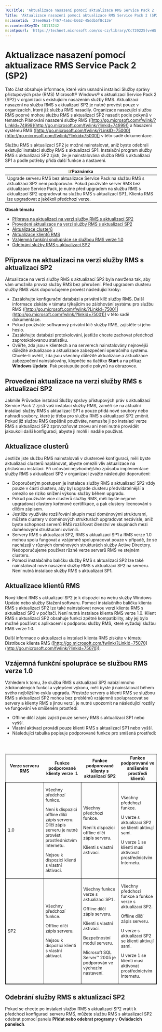```yaml
---
TOCTitle: 'Aktualizace nasazení pomocí aktualizace RMS Service Pack 2 (SP2)'
Title: 'Aktualizace nasazení pomocí aktualizace RMS Service Pack 2 (SP2)'
ms:assetid: '27ee06a1-f467-4a6c-b662-45ddb5f8c13e'
ms:contentKeyID: 18113242
ms:mtpsurl: 'https://technet.microsoft.com/cs-cz/library/Cc720225(v=WS.10)'
---
```


Aktualizace nasazení pomocí aktualizace RMS Service Pack 2 (SP2)
================================================================

Tato část obsahuje informace, které vám usnadní instalaci Služby správy přístupových práv (RMS) Microsoft® Windows® s aktualizací Service Pack 2 (SP2) v organizaci s existujícím nasazením služby RMS. Aktualizaci nasazení na službu RMS s aktualizací SP2 je nutné provést pouze v organizacích, které již službu RMS nasadily. Organizace nasazující službu RMS poprvé mohou službu RMS s aktualizací SP2 nasadit podle pokynů v tématech Plánování nasazení služby RMS ([http://go.microsoft.com/fwlink/?LinkId=74999](http://go.microsoft.com/fwlink/?linkid=74999)) a Nasazení systému RMS ([http://go.microsoft.com/fwlink/?LinkID=75000](http://go.microsoft.com/fwlink/?linkid=75000)) v této sadě dokumentace.

Službu RMS s aktualizací SP2 je možné nainstalovat, aniž byste odebrali existující instalaci služby RMS s aktualizací SP1. Instalační program služby RMS s aktualizací SP2 zjistí, že je nainstalována služba RMS s aktualizací SP1 a podle potřeby přidá další funkce a nastavení.

| ![](images/Cc720225.note(WS.10).gif)Poznámka                                                                                                                                                                                                                                            |
|----------------------------------------------------------------------------------------------------------------------------------------------------------------------------------------------------------------------------------------------------------------------------------------------------------------------|
| Upgrade serveru RMS bez aktualizace Service Pack na službu RMS s aktualizací SP2 není podporován. Pokud používáte server RMS bez aktualizace Service Pack, je nutné před upgradem na službu RMS s aktualizací SP2 upgradovat na službu RMS s aktualizací SP1. Klienta RMS lze upgradovat z jakékoli předchozí verze. |

**Obsah tématu**

-   [Příprava na aktualizaci na verzi služby RMS s aktualizací SP2](#bkmk_preparingforsp2update)
-   [Provedení aktualizace na verzi služby RMS s aktualizací SP2](#bkmk_performingsp2update)
-   [Aktualizace clusterů](#bkmk_updateclusters)
-   [Aktualizace klientů RMS](#bkmk_updateclients)
-   [Vzájemná funkční spolupráce se službou RMS verze 1.0](#bkmk_interop)
-   [Odebrání služby RMS s aktualizací SP2](#bkmk_removingrms)

<span id="bkmk_PreparingForSP2Update"></span>
Příprava na aktualizaci na verzi služby RMS s aktualizací SP2
-------------------------------------------------------------

Aktualizace na verzi služby RMS s aktualizací SP2 byla navržena tak, aby vám umožnila provoz služby RMS bez přerušení. Před upgradem clusteru služby RMS však doporučujeme provést následující kroky:

-   Zazálohujte konfigurační databázi a privátní klíč služby RMS. Další informace získáte v tématu týkajícím se zálohování systému pro službu RMS ([http://go.microsoft.com/fwlink/?LinkId=75001](http://go.microsoft.com/fwlink/?linkid=75001)) v této sadě dokumentace.
-   Pokud používáte softwarový privátní klíč služby RMS, zajistěte si jeho heslo.
-   Zazálohujte databázi protokolování, jestliže chcete zachovat předchozí zaprotokolovanou statistiku.
-   Ověřte, zda jsou v klientech a na serverech nainstalovány nejnovější důležité aktualizace a aktualizace zabezpečení operačního systému. Chcete-li ověřit, zda jsou všechny důležité aktualizace a aktualizace zabezpečení nainstalovány, klepněte na tlačítko **Start** a na příkaz **Windows Update**. Pak postupujte podle pokynů na obrazovce.

<span id="bkmk_PerformingSP2Update"></span>
Provedení aktualizace na verzi služby RMS s aktualizací SP2
-----------------------------------------------------------

Jakmile Průvodce instalací Služby správy přístupových práv s aktualizací Service Pack 2 zjistí vaši instalaci služby RMS, zaměří se na aktuální instalaci služby RMS s aktualizací SP1 a pouze přidá nové soubory nebo nahradí soubory, které je třeba pro službu RMS s aktualizací SP2 změnit. Pokud již službu RMS úspěšně používáte, nemusíte ji po instalaci verze RMS s aktualizací SP2 zprovozňovat znovu ani není nutné provádět jakoukoli další konfiguraci, abyste ji mohli i nadále používat.

<span id="bkmk_UpdateClusters"></span>
Aktualizace clusterů
--------------------

Jestliže jste službu RMS nainstalovali v clusterové konfiguraci, měli byste aktualizaci clusterů naplánovat, abyste omezili vliv aktualizace na příslušnou instalaci. Při určování nejvhodnějšího způsobu implementace služby RMS s aktualizací SP2 v organizaci zvažte následující doporučení:

-   Doporučeným postupem je instalace služby RMS s aktualizací SP2 vždy pouze v části clusteru, aby byl upgrade clusteru předvídatelnější a omezilo se riziko snížení výkonu služby během upgradu.
-   Pokud používáte více clusterů služby RMS, měli byste nejprve upgradovat clustery kořenové certifikace, a pak clustery licencování s dílčím zápisem.
-   Jestliže využíváte rozšiřování skupin mezi doménovými strukturami, můžete clustery v doménových strukturách upgradovat nezávisle, aniž byste schopnost serverů RMS rozšiřovat členství ve skupinách mezi doménovými strukturami ovlivnili.
-   Servery RMS s aktualizací SP2, RMS s aktualizací SP1 a RMS verze 1.0 mohou spolu fungovat a vzájemně spolupracovat pouze v případě, že se nacházejí v různých doménových strukturách služby Active Directory. Nedoporučujeme používat různé verze serverů RMS ve stejném clusteru.
-   Pomocí instalačního balíčku služby RMS s aktualizací SP2 lze také nainstalovat nové nasazení služby RMS s aktualizací SP2 na serveru. Není nutná instalace služby RMS s aktualizací SP1.

<span id="bkmk_UpdateClients"></span>
Aktualizace klientů RMS
-----------------------

Nový klient RMS s aktualizací SP2 je k dispozici na webu služby Windows Update nebo služby Stažení softwaru. Pomocí instalačního balíčku klienta RMS s aktualizací SP2 lze také nainstalovat novou verzi klienta RMS s aktualizací SP2 v počítači. Není nutná instalace klienta RMS verze 1.0. Klient RMS s aktualizací SP2 obsahuje funkci zpětné kompatibility, aby jej bylo možné používat s aplikacemi s podporou služby RMS, které vyžadují službu RMS verze 1.0.

Další informace o aktualizaci a instalaci klienta RMS získáte v tématu Distribuce klienta RMS ([http://go.microsoft.com/fwlink/?LinkId=75070](http://go.microsoft.com/fwlink/?linkid=75070)).

<span id="bkmk_InterOp"></span>
Vzájemná funkční spolupráce se službou RMS verze 1.0
----------------------------------------------------

Vzhledem k tomu, že služba RMS s aktualizací SP2 nabízí mnoho zdokonalených funkcí a vylepšení výkonu, měli byste ji nainstalovat během svého nejbližšího cyklu upgradu. Přestože servery a klienti RMS se službou RMS s aktualizací SP2 mohou bez problémů vzájemně spolupracovat se servery a klienty RMS s jinou verzí, je nutné upozornit na následující rozdíly ve fungování ve smíšeném prostředí:

-   Offline dílčí zápis zajistí pouze servery RMS s aktualizací SP1 nebo vyšší.
-   Vlastní aktivaci provádí pouze klienti RMS s aktualizací SP1 nebo vyšší.
-   Následující tabulka popisuje podporované funkce pro smíšená prostředí:

###  

<p> </p>
<table style="border:1px solid black;">
<colgroup>
<col width="25%" />
<col width="25%" />
<col width="25%" />
<col width="25%" />
</colgroup>
<thead>
<tr class="header">
<th>Verze serveru RMS</th>
<th>Funkce podporované klienty verze  1</th>
<th>Funkce podporované klienty s aktualizací SP2</th>
<th>Funkce podporované ve smíšeném prostředí klientů</th>
</tr>
</thead>
<tbody>
<tr class="odd">
<td style="border:1px solid black;"><p>1.0</p></td>
<td style="border:1px solid black;"><p>Všechny předchozí funkce.</p>
<p>Není k dispozici offline dílčí zápis serveru. Dílčí zápis serveru je nutné provést prostřednictvím Internetu.</p>
<p>Nejsou k dispozici klienti s vlastní aktivací.</p></td>
<td style="border:1px solid black;"><p>Všechny předchozí funkce.</p>
<p>Není k dispozici offline dílčí zápis serveru.</p>
<p>Klienti s vlastní aktivací.</p></td>
<td style="border:1px solid black;"><p>Všechny předchozí funkce.</p>
<p>U verze s aktualizací SP2 se klienti aktivují sami.</p>
<p>U verze 1 se klienti musí aktivovat prostřednictvím Internetu.</p></td>
</tr>
<tr class="even">
<td style="border:1px solid black;"><p>SP2</p></td>
<td style="border:1px solid black;"><p>Všechny předchozí funkce.</p>
<p>Offline dílčí zápis serveru.</p>
<p>Nejsou k dispozici klienti s vlastní aktivací.</p></td>
<td style="border:1px solid black;"><p>Všechny funkce verze s aktualizací SP1.</p>
<p>Offline dílčí zápis serveru.</p>
<p>Klienti s vlastní aktivací.</p>
<p>Bezpečnostní modul serveru.</p>
<p>Microsoft SQL Server™ 2005 je podporován ve výchozím nastavení.</p></td>
<td style="border:1px solid black;"><p>Všechny předchozí funkce a funkce verze s aktualizací SP2.</p>
<p>Offline dílčí zápis serveru.</p>
<p>U verze s aktualizací SP2 se klienti aktivují sami.</p>
<p>U verze 1 se klienti musí aktivovat prostřednictvím Internetu.</p></td>
</tr>
</tbody>
</table>
<p> </p>

<span id="bkmk_RemovingRMS"></span>
Odebrání služby RMS s aktualizací SP2
-------------------------------------

Pokud se chcete po instalaci služby RMS s aktualizací SP2 vrátit k předchozí konfiguraci serveru RMS, můžete službu RMS s aktualizací SP2 odebrat pomocí panelu **Přidat nebo odebrat programy** v **Ovládacích panelech**.
